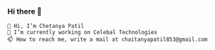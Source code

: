 ### Hi there 👋

    👋 Hi, I’m Chetanya Patil
    🔭 I’m currently working on Celebal Technologies
    📫 How to reach me, write a mail at chaitanyapatil853@gmail.com


